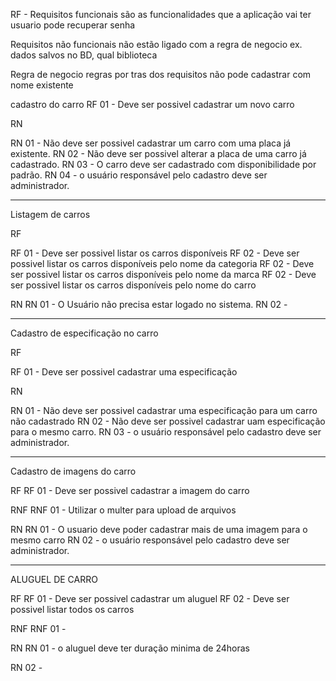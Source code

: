 
RF - Requisitos funcionais
são as funcionalidades que a aplicação vai ter
usuario pode recuperar senha

Requisitos não funcionais
não estão ligado com a regra de negocio
ex. dados salvos no BD, qual biblioteca

Regra de negocio
regras por tras dos requisitos
não pode cadastrar com nome existente

cadastro do carro
RF 01 - Deve ser possivel cadastrar um novo carro

RN

RN 01 - Não deve ser possivel cadastrar um carro com uma placa já existente.
RN 02 - Não deve ser possivel alterar a placa de uma carro já cadastrado.
RN 03 - O carro deve ser cadastrado com disponibilidade por padrão.
RN 04 - o usuário responsável pelo cadastro deve ser administrador.


----------------------------------------------------------------------------

Listagem de carros

RF

RF 01 - Deve ser possivel listar os carros disponíveis
RF 02 - Deve ser possivel listar os carros disponíveis pelo nome da categoria
RF 02 - Deve ser possivel listar os carros disponíveis pelo nome da marca
RF 02 - Deve ser possivel listar os carros disponíveis pelo nome do carro


RN 
RN 01 - O Usuário não precisa estar logado no sistema.
RN 02 -   

----------------------------------------------------------------------------

Cadastro de especificação no carro

RF

RF 01 - Deve ser possivel cadastrar uma especificação 

RN 

RN 01 - Não deve ser possivel cadastrar uma especificação para um carro não cadastrado
RN 02 - Não deve ser possivel cadastrar uam especificação para o mesmo carro.
RN 03 - o usuário responsável pelo cadastro deve ser administrador.


----------------------------------------------------------------------------

Cadastro de imagens do carro

RF
RF 01 - Deve ser possivel cadastrar a imagem do carro

RNF
RNF 01 - Utilizar o multer para upload de arquivos 

RN
RN 01 - O usuario deve poder cadastrar mais de uma imagem para o mesmo carro 
RN 02 - o usuário responsável pelo cadastro deve ser administrador.
 

----------------------------------------------------------------------------
ALUGUEL DE CARRO


RF
RF 01 - Deve ser possivel cadastrar um aluguel
RF 02 - Deve ser possivel listar todos os carros

RNF
RNF 01 -  

RN
RN 01 - o aluguel deve ter duração minima de 24horas


RN 02 - 


